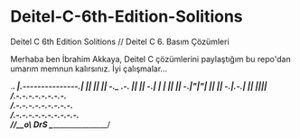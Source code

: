 # Deitel-C-6th-Edition-Solitions
Deitel C 6th Edition Solitions // Deitel C 6. Basım Çözümleri

Merhaba ben İbrahim Akkaya, Deitel C çözümlerini paylaştığım bu repo'dan umarım memnun kalırsınız. İyi çalışmalar...

   ._________________.
   |.---------------.|
   ||               ||
   ||   -._ .-.     ||
   ||   -._| | |    ||
   ||   -._|"|"|    ||
   ||   -._|.-.|    ||
   ||_______________||
   /.-.-.-.-.-.-.-.-.\
  /.-.-.-.-.-.-.-.-.-.\
 /.-.-.-.-.-.-.-.-.-.-.\
/______/__________\___o_\ DrS
\_______________________/
